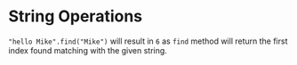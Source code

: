 # String Operations

`"hello Mike".find("Mike")` will result in `6` as `find` method will return the first index found matching with the given string.